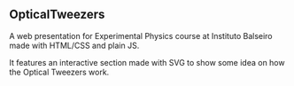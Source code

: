 ## OpticalTweezers

A web presentation for Experimental Physics course at Instituto Balseiro made with HTML/CSS and plain JS.

It features an interactive section made with SVG to show some idea on how the Optical Tweezers work.
